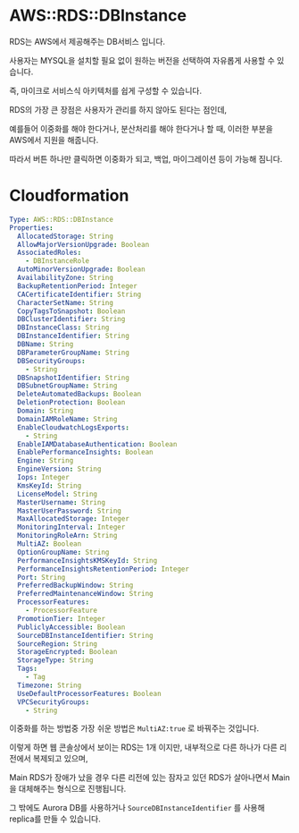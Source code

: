 # AWS::RDS::DBInstance

RDS는 AWS에서 제공해주는 DB서비스 입니다.

사용자는 MYSQL을 설치할 필요 없이 원하는 버전을 선택하여 자유롭게 사용할 수 있습니다.

즉, 마이크로 서비스식 아키텍처를 쉽게 구성할 수 있습니다.

RDS의 가장 큰 장점은 사용자가 관리를 하지 않아도 된다는 점인데, 

예를들어 이중화를 해야 한다거나, 분산처리를 해야 한다거나 할 때, 이러한 부분을 AWS에서 지원을 해줍니다.

따라서 버튼 하나만 클릭하면 이중화가 되고, 백업, 마이그레이션 등이 가능해 짐니다.

# Cloudformation

```yaml
Type: AWS::RDS::DBInstance
Properties: 
  AllocatedStorage: String
  AllowMajorVersionUpgrade: Boolean
  AssociatedRoles: 
    - DBInstanceRole
  AutoMinorVersionUpgrade: Boolean
  AvailabilityZone: String
  BackupRetentionPeriod: Integer
  CACertificateIdentifier: String
  CharacterSetName: String
  CopyTagsToSnapshot: Boolean
  DBClusterIdentifier: String
  DBInstanceClass: String
  DBInstanceIdentifier: String
  DBName: String
  DBParameterGroupName: String
  DBSecurityGroups: 
    - String
  DBSnapshotIdentifier: String
  DBSubnetGroupName: String
  DeleteAutomatedBackups: Boolean
  DeletionProtection: Boolean
  Domain: String
  DomainIAMRoleName: String
  EnableCloudwatchLogsExports: 
    - String
  EnableIAMDatabaseAuthentication: Boolean
  EnablePerformanceInsights: Boolean
  Engine: String
  EngineVersion: String
  Iops: Integer
  KmsKeyId: String
  LicenseModel: String
  MasterUsername: String
  MasterUserPassword: String
  MaxAllocatedStorage: Integer
  MonitoringInterval: Integer
  MonitoringRoleArn: String
  MultiAZ: Boolean
  OptionGroupName: String
  PerformanceInsightsKMSKeyId: String
  PerformanceInsightsRetentionPeriod: Integer
  Port: String
  PreferredBackupWindow: String
  PreferredMaintenanceWindow: String
  ProcessorFeatures: 
    - ProcessorFeature
  PromotionTier: Integer
  PubliclyAccessible: Boolean
  SourceDBInstanceIdentifier: String
  SourceRegion: String
  StorageEncrypted: Boolean
  StorageType: String
  Tags: 
    - Tag
  Timezone: String
  UseDefaultProcessorFeatures: Boolean
  VPCSecurityGroups: 
    - String
```

이중화를 하는 방법중 가장 쉬운 방법은 `MultiAZ:true` 로 바꿔주는 것입니다.

이렇게 하면 웹 콘솔상에서 보이는 RDS는 1개 이지만, 내부적으로 다른 하나가 다른 리전에서 복제되고 있으며,

Main RDS가 장애가 났을 경우 다른 리전에 있는 잠자고 있던 RDS가 살아나면서 Main을 대체해주는 형식으로 진행됩니다.

그 밖에도 Aurora DB를 사용하거나 `SourceDBInstanceIdentifier` 를 사용해 replica를 만들 수 있습니다.

